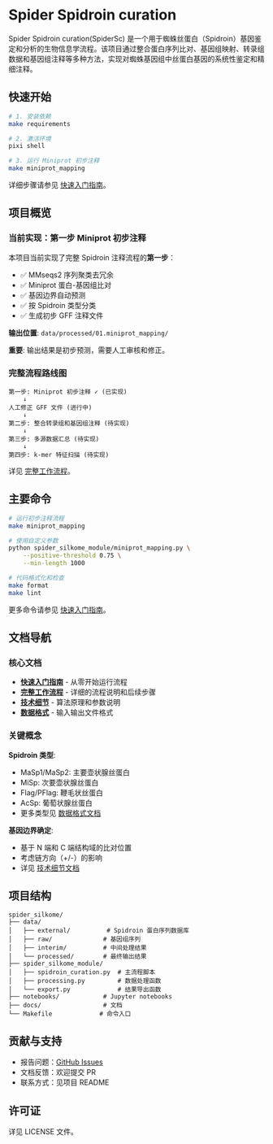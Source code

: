 # Spider Spidroin curation

Spider Spidroin curation(SpiderSc) 是一个用于蜘蛛丝蛋白（Spidroin）基因鉴定和分析的生物信息学流程。该项目通过整合蛋白序列比对、基因组映射、转录组数据和基因组注释等多种方法，实现对蜘蛛基因组中丝蛋白基因的系统性鉴定和精细注释。

## 快速开始

```bash
# 1. 安装依赖
make requirements

# 2. 激活环境
pixi shell

# 3. 运行 Miniprot 初步注释
make miniprot_mapping
```

详细步骤请参见 [快速入门指南](getting-started.md)。

## 项目概览

### 当前实现：第一步 Miniprot 初步注释

本项目当前实现了完整 Spidroin 注释流程的**第一步**：

- ✅ MMseqs2 序列聚类去冗余
- ✅ Miniprot 蛋白-基因组比对
- ✅ 基因边界自动预测
- ✅ 按 Spidroin 类型分类
- ✅ 生成初步 GFF 注释文件

**输出位置**: `data/processed/01.miniprot_mapping/`

**重要**: 输出结果是初步预测，需要人工审核和修正。

### 完整流程路线图

```
第一步: Miniprot 初步注释 ✓ (已实现)
    ↓
人工修正 GFF 文件 (进行中)
    ↓
第二步: 整合转录组和基因组注释 (待实现)
    ↓
第三步: 多源数据汇总 (待实现)
    ↓
第四步: k-mer 特征扫描 (待实现)
```

详见 [完整工作流程](workflow.md)。

## 主要命令

```bash
# 运行初步注释流程
make miniprot_mapping

# 使用自定义参数
python spider_silkome_module/miniprot_mapping.py \
    --positive-threshold 0.75 \
    --min-length 1000

# 代码格式化和检查
make format
make lint
```

更多命令请参见 [快速入门指南](getting-started.md)。

## 文档导航

### 核心文档
- **[快速入门指南](getting-started.md)** - 从零开始运行流程
- **[完整工作流程](workflow.md)** - 详细的流程说明和后续步骤
- **[技术细节](technical-details.md)** - 算法原理和参数说明
- **[数据格式](data-formats.md)** - 输入输出文件格式

### 关键概念

**Spidroin 类型**:
- MaSp1/MaSp2: 主要壶状腺丝蛋白
- MiSp: 次要壶状腺丝蛋白
- Flag/PFlag: 鞭毛状丝蛋白
- AcSp: 葡萄状腺丝蛋白
- 更多类型见 [数据格式文档](data-formats.md)

**基因边界确定**:
- 基于 N 端和 C 端结构域的比对位置
- 考虑链方向（+/-）的影响
- 详见 [技术细节文档](technical-details.md)

## 项目结构

```
spider_silkome/
├── data/
│   ├── external/          # Spidroin 蛋白序列数据库
│   ├── raw/              # 基因组序列
│   ├── interim/          # 中间处理结果
│   └── processed/        # 最终输出结果
├── spider_silkome_module/
│   ├── spidroin_curation.py  # 主流程脚本
│   ├── processing.py         # 数据处理函数
│   └── export.py             # 结果导出函数
├── notebooks/            # Jupyter notebooks
├── docs/                 # 文档
└── Makefile             # 命令入口
```

## 贡献与支持

- 报告问题：[GitHub Issues](https://github.com/your-repo/issues)
- 文档反馈：欢迎提交 PR
- 联系方式：见项目 README

## 许可证

详见 LICENSE 文件。
